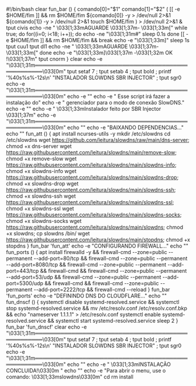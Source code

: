 #!/bin/bash
clear
fun_bar () {
comando[0]="$1"
comando[1]="$2"
 (
[[ -e $HOME/fim ]] && rm $HOME/fim
${comando[0]} -y > /dev/null 2>&1
${comando[1]} -y > /dev/null 2>&1
touch $HOME/fim
 ) > /dev/null 2>&1 &
 tput civis
echo -ne "  \033[1;33mAGUARDE \033[1;37m- \033[1;33m["
while true; do
   for((i=0; i<18; i++)); do
   echo -ne "\033[1;31m#"
   sleep 0.1s
   done
   [[ -e $HOME/fim ]] && rm $HOME/fim && break
   echo -e "\033[1;33m]"
   sleep 1s
   tput cuu1
   tput dl1
   echo -ne "  \033[1;33mAGUARDE \033[1;37m- \033[1;33m["
done
echo -e "\033[1;33m]\033[1;37m -\033[1;32m OK !\033[1;37m"
tput cnorm
}
clear
echo -e "\033[1;31m════════════════════════════════════════════════════\033[0m"
tput setaf 7 ; tput setab 4 ; tput bold ; printf '%40s%s%-12s\n' "INSTALADOR SLOWDNS SBR INJECTOR" ; tput sgr0
echo -e "\033[1;31m════════════════════════════════════════════════════\033[0m"
echo -e ""
echo -e "      Esse script irá fazer a instalação do"
echo -e "   gerenciador para o modo de conexão SlowDNS."
echo -e ""
echo -e "         \033[1;33mInstalador feito por SBR Injector \033[1;37m"
echo -e "\033[1;31m════════════════════════════════════════════════════\033[0m"
echo ""
echo -e "BAIXANDO DEPENDENCIAS..."
echo ""
fun_att () {
apt install ncurses-utils -y
mkdir /etc/slowdns
cd /etc/slowdns
wget https://github.com/leitura/slowdns/raw/main/dns-server; chmod +x dns-server
wget https://raw.githubusercontent.com/leitura/slowdns/main/remove-slow; chmod +x remove-slow
wget https://raw.githubusercontent.com/leitura/slowdns/main/slowdns-info; chmod +x slowdns-info
wget https://raw.githubusercontent.com/leitura/slowdns/main/slowdns-drop; chmod +x slowdns-drop
wget https://raw.githubusercontent.com/leitura/slowdns/main/slowdns-ssh; chmod +x slowdns-ssh
wget https://raw.githubusercontent.com/leitura/slowdns/main/slowdns-ssl; chmod +x slowdns-ssl
wget https://raw.githubusercontent.com/leitura/slowdns/main/slowdns-socks; chmod +x slowdns-socks
wget https://raw.githubusercontent.com/leitura/slowdns/main/slowdns; chmod +x slowdns; cp slowdns /bin/
wget https://raw.githubusercontent.com/leitura/slowdns/main/stopdns; chmod +x stopdns
}
fun_bar 'fun_att'
echo -e "CONFIGURANDO FIREWALL..."
echo ""
fun_ports () {
apt install firewalld -y && firewall-cmd --zone=public --permanent --add-port=80/tcp && firewall-cmd --zone=public --permanent --add-port=8080/tcp && firewall-cmd --zone=public --permanent --add-port=443/tcp && firewall-cmd && firewall-cmd --zone=public --permanent --add-port=53/udp && firewall-cmd --zone=public --permanent --add-port=5300/udp && firewall-cmd && firewall-cmd --zone=public --permanent --add-port=2222/tcp && firewall-cmd --reload
}
fun_bar 'fun_ports'
echo -e "DEFININDO DNS DO CLOUDFLARE..."
echo ""
fun_dnscf () {
systemctl disable systemd-resolved.service && systemctl stop systemd-resolved.service && mv /etc/resolv.conf /etc/resolv.conf.bkp && echo "nameserver 1.1.1.1" > /etc/resolv.conf
systemctl enable systemd-resolved.service && systemctl start systemd-resolved.service
sleep 2
}
fun_bar 'fun_dnscf'
clear
echo -e "\033[1;31m════════════════════════════════════════════════════\033[0m"
tput setaf 7 ; tput setab 4 ; tput bold ; printf '%40s%s%-12s\n' "INSTALADOR SLOWDNS SBR INJECTOR" ; tput sgr0
echo -e "\033[1;31m════════════════════════════════════════════════════\033[0m"
echo ""
echo -e "          \033[1;33mINSTALAÇÃO CONCLUIDA!\033[0m          "
echo ""
echo -e "Para abrir o menu, use o comando: \033[1;33mslowdns\033[0m"
cd
rm install
